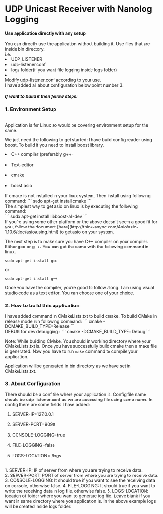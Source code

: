 # UDP Unicast Receiver with Nanolog Logging

<h4> Use application directly with any setup</h4>
You can directly use the application without building it. Use files that are inside bin directory.<br>
i.e. <li> UDP_LISTENER </li> 
    <li> udp-listener.conf</li>
    <li> logs folder(if you want file logging inside logs folder)<li>.<br>
Modify udp-listener.conf according to your use.<br>I have added all about configuration below point number 3.

<br>

<h5> If want to build it then follow steps:</h5>
<h3>1. Environment Setup </h3><br />
Application is for Linux so would be covering environment setup for the same. <br/>

We just need the following to get started:
I have build config reader using boost. To build it you need to install boost library.

<li>C++ compiler (preferably g++) </li><br />
<li>Text-editor </li><br />
<li>cmake </li><br />
<li> boost.asio </li> <br />
If cmake is not installed in your linux system, Then install using following command:
```
sudo apt-get install cmake
```
<br>
The simplest way to get asio on linux is by executing the following command:<br />
```
sudo apt-get install libboost-all-dev  
```
<br>
If you’re using some other platform or the above doesn’t seem a good fit for you, follow the document [here](http://think-async.com/Asio/asio-1.10.6/doc/asio/using.html) to get asio on your system.

The next step is to make sure you have C++ compiler on your compiler. Either gcc or g++.
You can get the same with the following command in linux.

```
sudo apt-get install gcc 
```
or
```
sudo apt-get install g++ 
```

Once you have the compiler, you’re good to follow along. I am using visual studio code as a text editor. You can choose one of your choice.

<h3>2. How to build this application</h3>
I have added command in CMakeLists.txt to build cmake.
To build CMake in release mode run following command:
```
cmake -DCMAKE_BUILD_TYPE=Release
```
<br>DEBUG for dev debugging : 
```
cmake -DCMAKE_BUILD_TYPE=Debug
```

Note: While building CMake, You should in working directory where your CMakeLists.txt is.
Once you have successfully build cmake then a make file is generated. Now you have to run ``` make ``` command to compile your application.
<p> Application will be generated in bin directory as we have set in CMakeLists.txt.</p>

<h3>3. About Configuration</h3>
There should be a conf file where your application is. Config file name should be udp-listener.conf as we are accessing file using same name.
In config there are some fields I have added:
<ol>
<li>SERVER-IP=127.0.0.1 </li><br>
<li>SERVER-PORT=9090    </li><br>
<li>CONSOLE-LOGGING=true</li><br>
<li>FILE-LOGGING=false  </li><br>
<li>LOGS-LOCATION=./logs</li><br>
</ol>
1. SERVER-IP: IP of server from where you are trying to receive data.<br>
2. SERVER-PORT: PORT of server from where you are trying to receive data.<br>
3. CONSOLE-LOGGING: It should true if you want to see the receiving data on console, otherwise false.
4. FILE-LOGGING: It should true if you want to write the receiving data in log file, otherwise false.
5. LOGS-LOCATION: location of folder where you want to generate log file. Leave blank if you want in same directory where you application is. In the above example logs will be created inside logs folder.

